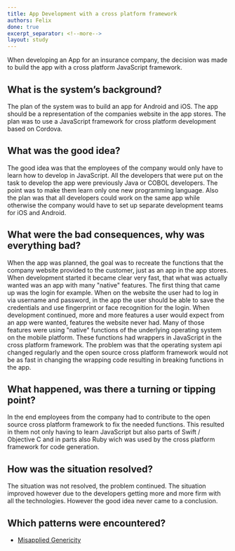```yaml
---
title: App Development with a cross platform framework
authors: Felix
done: true
excerpt_separator: <!--more-->
layout: study
---
```

When developing an App for an insurance company, the decision was made to build the app with a cross platform JavaScript framework.<!--more-->

## What is the system’s background?
The plan of the system was to build an app for Android and iOS. The app should be a representation of the companies website in the app stores. The plan was to use a JavaScript framework for cross platform development based on Cordova.

## What was the good idea?
The good idea was that the employees of the company would only have to learn how to develop in JavaScript. All the developers that were put on the task to develop the app were previously Java or COBOL developers. The point was to make them learn only one new programming language. Also the plan was that all developers could work on the same app while otherwise the company would have to set up separate development teams for iOS and Android.

## What were the bad consequences, why was everything bad?
When the app was planned, the goal was to recreate the functions that the company website provided to the customer, just as an app in the app stores. When development started it became clear very fast, that what was actually wanted was an app with many "native" features. The first thing that came up was the login for example. When on the website the user had to log in via username and password, in the app the user should be able to save the credentials and use fingerprint or face recognition for the login. When development continued, more and more features a user would expect from an app were wanted, features the website never had. Many of those features were using "native" functions of the underlying operating system on the mobile platform. These functions had wrappers in JavaScript in the cross platform framework. The problem was that the operating system api changed regularly and the open source cross platform framework would not be as fast in changing the wrapping code resulting in breaking functions in the app. 

## What happened, was there a turning or tipping point?
In the end employees from the company had to contribute to the open source cross platform framework to fix the needed functions. This resulted in them not only having to learn JavaScript but also parts of Swift / Objective C and in parts also Ruby wich was used by the cross platform framework for code generation.

## How was the situation resolved?
The situation was not resolved, the problem continued. The situation improved however due to the developers getting more and more firm with all the technologies. However the good idea never came to a conclusion.

## Which patterns were encountered?
* [Misapplied Genericity](../patterns/misapplied_genericity.html)

